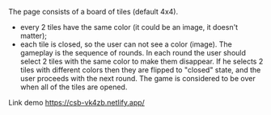 The page consists of a board of tiles (default 4x4).

- every 2 tiles have the same color (it could be an image, it doesn't matter);
- each tile is closed, so the user can not see a color (image).
  The gameplay is the sequence of rounds. In each round the user should select 2 tiles with the same color to make them disappear. If he selects 2 tiles with different colors then they are flipped to "closed" state, and the user proceeds with the next round. The game is considered to be over when all of the tiles are opened.

Link demo https://csb-vk4zb.netlify.app/
